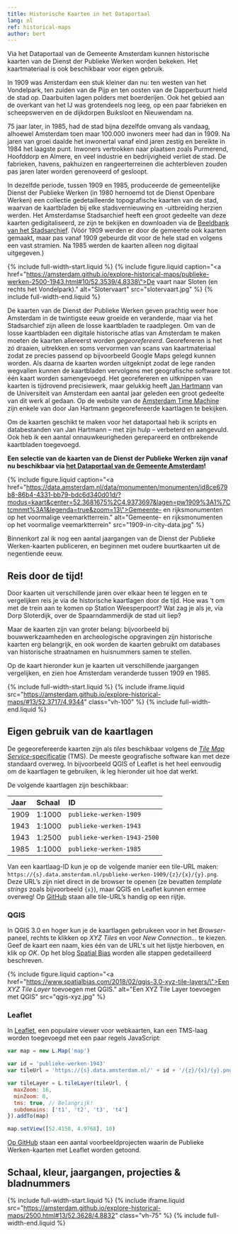 ```yaml
---
title: Historische Kaarten in het Dataportaal
lang: nl
ref: historical-maps
author: bert
---
```


Via het Dataportaal van de Gemeente Amsterdam kunnen historische kaarten van de Dienst der Publieke Werken worden bekeken. Het kaartmateriaal is ook beschikbaar voor eigen gebruik.

In 1909 was Amsterdam een stuk kleiner dan nu: ten westen van het Vondelpark, ten zuiden van de Pijp en ten oosten van de Dapperbuurt hield de stad op. Daarbuiten lagen polders met boerderijen. Ook het gebied aan de overkant van het IJ was grotendeels nog leeg, op een paar fabrieken en scheepswerven en de dijkdorpen Buiksloot en Nieuwendam na.

75 jaar later, in 1985, had de stad bijna dezelfde omvang als vandaag, alhoewel Amsterdam toen maar 100.000 inwoners meer had dan in 1909. Na jaren van groei daalde het inwonertal vanaf eind jaren zestig en bereikte in 1984 het laagste punt. Inwoners vertrokken naar plaatsen zoals Purmerend, Hoofddorp en Almere, en veel industrie en bedrijvigheid verliet de stad. De fabrieken, havens, pakhuizen en rangeerterreinen die achterbleven zouden pas jaren later worden gerenoveerd of gesloopt.

In dezelfde periode, tussen 1909 en 1985, produceerde de gemeentelijke Dienst der Publieke Werken (in 1980 hernoemd tot de Dienst Openbare Werken) een collectie gedetailleerde topografische kaarten van de stad, waarvan de kaartbladen bij elke stadsvernieuwing en -uitbreiding herzien werden. Het Amsterdamse Stadsarchief heeft een groot gedeelte van deze kaarten gedigitaliseerd, ze zijn te bekijken en downloaden via de [Beeldbank van het Stadsarchief](https://beeldbank.amsterdam.nl/beeldbank/indeling/grid?q_searchfield=publieke+werken&f_sk_documenttype%5B0%5D=kaart). (Vóór 1909 werden er door de gemeente ook kaarten gemaakt, maar pas vanaf 1909 gebeurde dit voor de hele stad en volgens een vast stramien. Na 1985 werden de kaarten alleen nog digitaal uitgegeven.)

{% include full-width-start.liquid %}
{% include figure.liquid
  caption="<a href=\"https://amsterdam.github.io/explore-historical-maps/publieke-werken-2500-1943.html#10/52.3539/4.8338\">De vaart naar Sloten</a> (en rechts het Vondelpark)."
  alt="Slotervaart"
  src="slotervaart.jpg" %}
{% include full-width-end.liquid %}

<!-- {% include float-start.liquid float="left" class="w-30" %}
{% include figure.liquid
  caption="Betondorp in de verder nog bijna lege Watergraafsmeer."
  alt="Betondorp"
  src="betondorp.jpg" %}
{% include float-end.liquid %} -->

De kaarten van de Dienst der Publieke Werken geven prachtig weer hoe Amsterdam in de twintigste eeuw groeide en veranderde, maar via het Stadsarchief zijn alleen de losse kaartbladen te raadplegen. Om van de losse kaartbladen een digitale historische atlas van Amsterdam te maken moeten de kaarten allereerst worden _gegeorefereerd_. Georefereren is het zó draaien, uitrekken en soms vervormen van scans van kaartmateriaal zodat ze precies passend op bijvoorbeeld Google Maps gelegd kunnen worden. Als daarna de kaarten worden uitgeknipt zodat de lege randen wegvallen kunnen de kaartbladen vervolgens met geografische software tot één kaart worden samengevoegd. Het georefereren en uitknippen van kaarten is tijdrovend precisiewerk, maar gelukkig heeft [Jan Hartmann](https://www.uva.nl/profiel/h/a/j.l.h.hartmann/j.l.h.hartmann.html) van de Universiteit van Amsterdam een aantal jaar geleden een groot gedeelte van dit werk al gedaan. Op de website van de [Amsterdam Time Machine](https://tiles.amsterdamtimemachine.nl) zijn enkele van door Jan Hartmann gegeorefereerde kaartlagen te bekijken.

Om de kaarten geschikt te maken voor het dataportaal heb ik scripts en databestanden van Jan Hartmann – met zijn hulp – verbeterd en aangevuld. Ook heb ik een aantal onnauwkeurigheden gerepareerd en ontbrekende kaartbladen toegevoegd.

__Een selectie van de kaarten van de Dienst der Publieke Werken zijn vanaf nu beschikbaar via [het Dataportaal van de Gemeente Amsterdam](https://data.amsterdam.nl/data/?modus=kaart&center=52.3812567%2C4.8965655&lagen=pw1943%3A1&legenda=true)!__

{% include figure.liquid
  caption="<a href=\"https://data.amsterdam.nl/data/monumenten/monumenten/id8ce679b8-86b4-4331-bb79-bdc6d340d01d/?modus=kaart&center=52.3681675%2C4.9373697&lagen=pw1909%3A1%7Ctcmnmt%3A1&legenda=true&zoom=13\">Gemeente- en rijksmonumenten op het voormalige veemarktterrein</a>."
  alt="Gemeente- en rijksmonumenten op het voormalige veemarktterrein"
  src="1909-in-city-data.jpg" %}

Binnenkort zal ik nog een aantal jaargangen van de Dienst der Publieke Werken-kaarten publiceren, en beginnen met oudere buurtkaarten uit de negentiende eeuw.

## Reis door de tijd!

Door kaarten uit verschillende jaren over elkaar heen te leggen en te vergelijken reis je via de historische kaartlagen door de tijd. Hoe was ’t om met de trein aan te komen op Station Weesperpoort? Wat zag je als je, via Dorp Sloterdijk, over de Spaarndammerdijk de stad uit liep?

Maar de kaarten zijn van groter belang: bijvoorbeeld bij bouwwerkzaamheden en archeologische opgravingen zijn historische kaarten erg belangrijk, en ook worden de kaarten gebruikt om databases van historische straatnamen en huisnummers samen te stellen.

Op de kaart hieronder kun je kaarten uit verschillende jaargangen vergelijken, en zien hoe Amsterdam veranderde tussen 1909 en 1985.

{% include full-width-start.liquid %}
{% include iframe.liquid src="https://amsterdam.github.io/explore-historical-maps/#13/52.3717/4.9344" class="vh-100" %}
{% include full-width-end.liquid %}

## Eigen gebruik van de kaartlagen

De gegeorefereerde kaarten zijn als _tiles_ beschikbaar volgens de [_Tile Map Service_-specificatie](https://en.wikipedia.org/wiki/Tile_Map_Service) (TMS). De meeste geografische software kan met deze standaard overweg. In bijvoorbeeld QGIS of Leaflet is het heel eenvoudig om de kaartlagen te gebruiken, ik leg hieronder uit hoe dat werkt.

De volgende kaartlagen zijn beschikbaar:

| Jaar | Schaal | ID                          |
|:-----|:-------|:----------------------------|
| 1909 | 1:1000 | `publieke-werken-1909`      |
| 1943 | 1:1000 | `publieke-werken-1943`      |
| 1943 | 1:2500 | `publieke-werken-1943-2500` |
| 1985 | 1:1000 | `publieke-werken-1985`      |

Van een kaartlaag-ID kun je op de volgende manier een tile-URL maken: `https://{s}.data.amsterdam.nl/publieke-werken-1909/{z}/{x}/{y}.png`. Deze URL’s zijn niet direct in de browser te openen (ze bevatten _template strings_ zoals bijvoorbeeld `{x}`), maar QGIS en Leaflet kunnen ermee overweg! Op [GitHub](http://github.com/Amsterdam/historical-maps) staan alle tile-URL’s handig op een rijtje.

### QGIS

In QGIS 3.0 en hoger kun je de kaartlagen gebruikeen voor in het _Browser_-paneel, rechts te klikken op _XYZ Tiles_ en voor _New Connection…_ te kiezen. Geef de kaart een naam, kies één van de URL's uit het lijstje hierboven, en klik op _OK_. Op het blog [Spatial Bias]((https://www.spatialbias.com/2018/02/qgis-3.0-xyz-tile-layers/)) worden alle stappen gedetailleerd beschreven.

{% include figure.liquid
  caption="<a href=\"https://www.spatialbias.com/2018/02/qgis-3.0-xyz-tile-layers/\">Een <em>XYZ Tile Layer</em> toevoegen met QGIS</a>."
  alt="Een XYZ Tile Layer toevoegen met QGIS"
  src="qgis-xyz.jpg" %}

### Leaflet

In [Leaflet](https://leafletjs.com/), een populaire viewer voor webkaarten, kan een TMS-laag worden toegevoegd met een paar regels JavaScript:

```js
var map = new L.Map('map')

var id = 'publieke-werken-1943'
var tileUrl = 'https://{s}.data.amsterdam.nl/' + id + '/{z}/{x}/{y}.png'

var tileLayer = L.tileLayer(tileUrl, {
  maxZoom: 16,
  minZoom: 8,
  tms: true, // Belangrijk!
  subdomains: ['t1', 't2', 't3', 't4']
}).addTo(map)

map.setView([52.4158, 4.9768], 10)
```

[Op GitHub](https://github.com/Amsterdam/explore-historical-maps) staan een aantal voorbeeldprojecten waarin de Publieke Werken-kaarten met Leaflet worden getoond.

## Schaal, kleur, jaargangen, projecties & bladnummers

<!--

{% include figure.liquid
  caption="Bladwijzer van 1:1000 kaarten uit 1909"
  alt="Bladwijzer"
  src="bladwijzer-1909.jpg" %} -->




<!--
- 1:1000-kaarten, elk adres en gebouw, huisnummers, stoepen
- 1:2500 bouwblokken, soms in kleur
- 1:5000

950 bij 750 meter

- Projectie: RD & Web Mercator

- link naar Observable
-->

{% include full-width-start.liquid %}
{% include iframe.liquid src="https://amsterdam.github.io/explore-historical-maps/2500.html#13/52.3628/4.8832" class="vh-75" %}
{% include full-width-end.liquid %}

